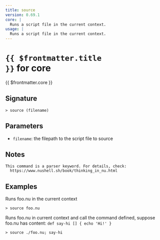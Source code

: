 ```yaml
---
title: source
version: 0.69.1
core: |
  Runs a script file in the current context.
usage: |
  Runs a script file in the current context.
---
```


# <code>{{ $frontmatter.title }}</code> for core

<div style='white-space: pre-wrap;margin-top: 10px'>{{ $frontmatter.core }}</div>

## Signature

```> source (filename)```

## Parameters

 -  `filename`: the filepath to the script file to source

## Notes
```text
This command is a parser keyword. For details, check:
  https://www.nushell.sh/book/thinking_in_nu.html
```
## Examples

Runs foo.nu in the current context
```shell
> source foo.nu
```

Runs foo.nu in current context and call the command defined, suppose foo.nu has content: `def say-hi [] { echo 'Hi!' }`
```shell
> source ./foo.nu; say-hi
```
